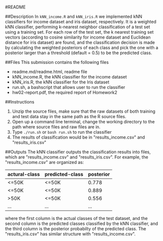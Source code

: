 #README

##Description
In `kNN_income.R` and `kNN_iris.R` we implemented kNN classifiers for income dataset and iris dataset, respectively. It is a weighted kNN classifier, performing k-nearest neighbor classification of a test set using a training set. For each row of the test set, the k nearest training set vectors (according to cosine similarity for income dataset and Euclidean distance for iris dataset) are found, and the classification decision is made by calculating the weighted posteriors of each class and pick the one with a posterior larger than a threshold (default = 0.5) to be the predicted class.


##Files
This submission contains the following files
* readme.md/readme.html, readme file
* kNN_income.R, the kNN classifier for the income dataset
* kNN_iris.R, the kNN classifier for the Iris dataset
* run.sh, a bashscript that allows user to run the classifier
* hw02-report.pdf, the required report of Homework2

##Instructions
1. Unzip the source files, make sure that the raw datasets of both training and test data stay in the same path as the R source files.
2. Open up a command line terminal, change the working directory to the path where source files and raw files are in.
3. Type `./run.sh` or `bash run.sh` to run the classifier
4. The results of classification would be in "results_income.csv" and "results_iris.csv"


##Outputs
The kNN classifier outputs the classification results into files, which are "results_income.csv" and "results_iris.csv".
For example, the "results_income.csv" are organized as:

| actural-class | predicted-class | posterior |  
| ------------- | ----------------| ----------|  
|<=50K          | <=50K           |0.778      |
|<=50K          | <=50K           |0.889      |
|>50K           | <=50K           |0.556      |
|...            |...              |...        |

where the first column is the actual classes of the test dataset, and the second column is the predicted classes classified by the kNN classifier, and the third column is the posterior probabilty of the predicted class.
The "results_iris.csv" has similar structure with "results_income.csv".
